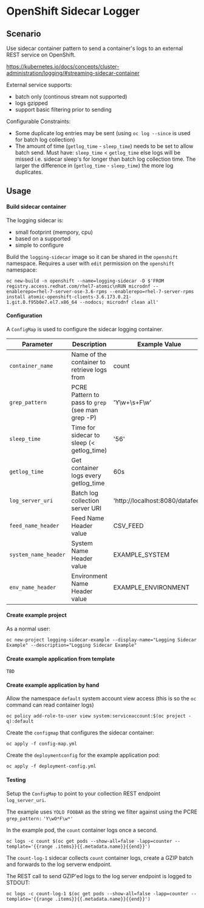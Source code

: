 # OpenShift Sidecar Logger

## Scenario

Use sidecar container pattern to send a container's logs to an external REST service on OpenShift.

https://kubernetes.io/docs/concepts/cluster-administration/logging/#streaming-sidecar-container

External service supports:

* batch only (continous stream not supported)
* logs gzipped
* support basic filtering prior to sending

Configurable Constraints:

* Some duplicate log entries may be sent (using `oc log --since` is used for batch log collection)
* The amount of time (`getlog_time` - `sleep_time`) needs to be set to allow batch send. Must have: `sleep_time` < `getlog_time` else logs will be missed i.e. sidecar sleep's for longer than batch log collection time. The larger the difference in (`getlog_time` - `sleep_time`) the more log duplicates.

## Usage

#### Build sidecar container

The logging sidecar is:

* small footprint (mempory, cpu)
* based on a supported
* simple to configure

Build the `logging-sidecar` image so it can be shared in the `openshift` namespace. Requires a user with `edit` permission on the `openshift` namespace:

```
oc new-build -n openshift --name=logging-sidecar -D $'FROM registry.access.redhat.com/rhel7-atomic\nRUN microdnf --enablerepo=rhel-7-server-ose-3.6-rpms --enablerepo=rhel-7-server-rpms install atomic-openshift-clients-3.6.173.0.21-1.git.0.f95b0e7.el7.x86_64 --nodocs; microdnf clean all'
```

#### Configuration

A `ConfigMap` is used to configure the sidecar logging container.

Parameter            | Description             | Example Value
-------------------- | ----------------------- | -------------
`container_name` | Name of the container to retrieve logs from | count
`grep_pattern` | PCRE Pattern to pass to `grep` (see man grep -P) | 'Y\w+\s+F\w'
`sleep_time` | Time for sidecar to sleep (< getlog_time) | '56'
`getlog_time` | Get container logs every getlog_time | 60s
`log_server_uri` | Batch log collection server URI | 'http://localhost:8080/datafeed'
`feed_name_header` | Feed Name Header value| CSV_FEED
`system_name_header` | System Name Header value | EXAMPLE_SYSTEM
`env_name_header` | Environment Name Header value | EXAMPLE_ENVIRONMENT

#### Create example project

As a normal user:

```
oc new-project logging-sidecar-example --display-name="Logging Sidecar Example" --description="Logging Sidecar Example"
```

#### Create example application from template

`TBD`

#### Create example application by hand

Allow the namespace `default` system account view access (this is so the `oc` command can read container logs)

```
oc policy add-role-to-user view system:serviceaccount:$(oc project -q):default
```

Create the `configmap` that configures the sidecar container:

```
oc apply -f config-map.yml
```

Create the `deploymentconfig` for the example application pod:

```
oc apply -f deployment-config.yml
```

#### Testing

Setup the `ConfigMap` to point to your collection REST endpoint `log_server_uri`.

The example uses `YOLO FOOBAR` as the string we filter against using the PCRE `grep_pattern:` `'Y\wO*F\w*'`

In the example pod, the `count` container logs once a second.

```
oc logs -c count $(oc get pods --show-all=false -lapp=counter --template='{{range .items}}{{.metadata.name}}{{end}}')
```

The `count-log-1` sidecar collects `count` container logs, create a GZIP batch and forwards to the log serverw endpoint.

The REST call to send GZIP'ed logs to the log server endpoint is logged to STDOUT:

```
oc logs -c count-log-1 $(oc get pods --show-all=false -lapp=counter --template='{{range .items}}{{.metadata.name}}{{end}}')
```
